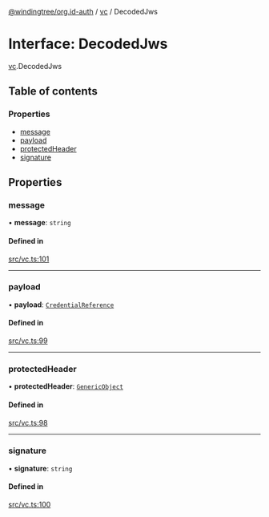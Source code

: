 [@windingtree/org.id-auth](../README.md) / [vc](../modules/vc.md) / DecodedJws

# Interface: DecodedJws

[vc](../modules/vc.md).DecodedJws

## Table of contents

### Properties

- [message](vc.DecodedJws.md#message)
- [payload](vc.DecodedJws.md#payload)
- [protectedHeader](vc.DecodedJws.md#protectedheader)
- [signature](vc.DecodedJws.md#signature)

## Properties

### message

• **message**: `string`

#### Defined in

[src/vc.ts:101](https://github.com/windingtree/org.id-sdk/blob/b4abc84/packages/auth/src/vc.ts#L101)

___

### payload

• **payload**: [`CredentialReference`](vc.CredentialReference.md)

#### Defined in

[src/vc.ts:99](https://github.com/windingtree/org.id-sdk/blob/b4abc84/packages/auth/src/vc.ts#L99)

___

### protectedHeader

• **protectedHeader**: [`GenericObject`](../modules/vc.md#genericobject)

#### Defined in

[src/vc.ts:98](https://github.com/windingtree/org.id-sdk/blob/b4abc84/packages/auth/src/vc.ts#L98)

___

### signature

• **signature**: `string`

#### Defined in

[src/vc.ts:100](https://github.com/windingtree/org.id-sdk/blob/b4abc84/packages/auth/src/vc.ts#L100)
